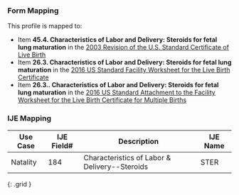 ### Form Mapping
This profile is mapped to:
 * Item **45.4. Characteristics of Labor and Delivery: Steroids for fetal lung maturation** in the [2003 Revision of the U.S. Standard Certificate of Live Birth](https://www.cdc.gov/nchs/data/dvs/birth11-03final-ACC.pdf)
 * Item **26.3. Characteristics of Labor and Delivery: Steroids for fetal lung maturation** in the [2016 US Standard Facility Worksheet for the Live Birth Certificate](https://www.cdc.gov/nchs/data/dvs/facility-worksheet-2016-508.pdf)
 * Item **26.3.. Characteristics of Labor and Delivery: Steroids for fetal lung maturation** in the [2016 US Standard Attachment to the Facility Worksheet for the Live Birth Certificate for Multiple Births](https://www.cdc.gov/nchs/data/dvs/multiple-births-worksheet-2016.pdf)

### IJE Mapping

| **Use Case** | **IJE Field#** | **Description** | **IJE Name** |
| ------------ | -------------- | --------------- | ------------ |
| Natality | 184 | Characteristics of Labor & Delivery--Steroids | STER |
{: .grid }
